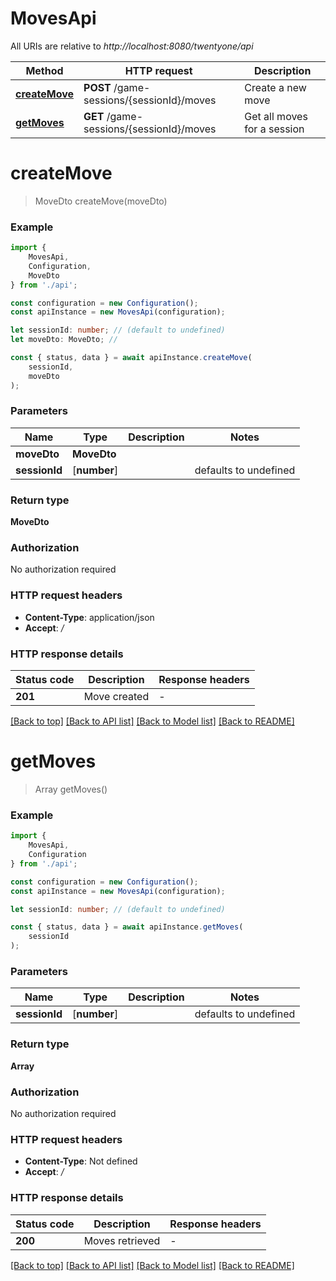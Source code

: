 # MovesApi

All URIs are relative to *http://localhost:8080/twentyone/api*

|Method | HTTP request | Description|
|------------- | ------------- | -------------|
|[**createMove**](#createmove) | **POST** /game-sessions/{sessionId}/moves | Create a new move|
|[**getMoves**](#getmoves) | **GET** /game-sessions/{sessionId}/moves | Get all moves for a session|

# **createMove**
> MoveDto createMove(moveDto)


### Example

```typescript
import {
    MovesApi,
    Configuration,
    MoveDto
} from './api';

const configuration = new Configuration();
const apiInstance = new MovesApi(configuration);

let sessionId: number; // (default to undefined)
let moveDto: MoveDto; //

const { status, data } = await apiInstance.createMove(
    sessionId,
    moveDto
);
```

### Parameters

|Name | Type | Description  | Notes|
|------------- | ------------- | ------------- | -------------|
| **moveDto** | **MoveDto**|  | |
| **sessionId** | [**number**] |  | defaults to undefined|


### Return type

**MoveDto**

### Authorization

No authorization required

### HTTP request headers

 - **Content-Type**: application/json
 - **Accept**: */*


### HTTP response details
| Status code | Description | Response headers |
|-------------|-------------|------------------|
|**201** | Move created |  -  |

[[Back to top]](#) [[Back to API list]](../README.md#documentation-for-api-endpoints) [[Back to Model list]](../README.md#documentation-for-models) [[Back to README]](../README.md)

# **getMoves**
> Array<MoveDto> getMoves()


### Example

```typescript
import {
    MovesApi,
    Configuration
} from './api';

const configuration = new Configuration();
const apiInstance = new MovesApi(configuration);

let sessionId: number; // (default to undefined)

const { status, data } = await apiInstance.getMoves(
    sessionId
);
```

### Parameters

|Name | Type | Description  | Notes|
|------------- | ------------- | ------------- | -------------|
| **sessionId** | [**number**] |  | defaults to undefined|


### Return type

**Array<MoveDto>**

### Authorization

No authorization required

### HTTP request headers

 - **Content-Type**: Not defined
 - **Accept**: */*


### HTTP response details
| Status code | Description | Response headers |
|-------------|-------------|------------------|
|**200** | Moves retrieved |  -  |

[[Back to top]](#) [[Back to API list]](../README.md#documentation-for-api-endpoints) [[Back to Model list]](../README.md#documentation-for-models) [[Back to README]](../README.md)


